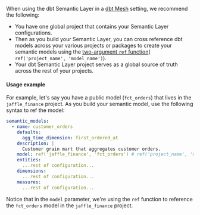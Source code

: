 When using the dbt Semantic Layer in a [dbt Mesh](/best-practices/how-we-mesh/mesh-1-intro) setting, we recommend the following:

- You have one global project that contains your Semantic Layer configurations.
- Then as you build your Semantic Layer, you can cross reference dbt models across your various projects or packages to create your semantic models using the [two-argument `ref` function](/reference/dbt-jinja-functions/ref#ref-project-specific-models)( `ref('project_name', 'model_name')`).
- Your dbt Semantic Layer project serves as a global source of truth across the rest of your projects.

#### Usage example 
For example, let's say you have a public model (`fct_orders`) that lives in the `jaffle_finance` project. As you build your semantic model, use the following syntax to ref the model:

<File name="models/metrics/semantic_model_name.yml">

```yaml
semantic_models:
  - name: customer_orders
    defaults:
      agg_time_dimension: first_ordered_at
    description: |
      Customer grain mart that aggregates customer orders.
    model: ref('jaffle_finance', 'fct_orders') # ref('project_name', 'model_name')
    entities:
      ...rest of configuration...
    dimensions:
      ...rest of configuration...
    measures:
      ...rest of configuration...
```
</File>

Notice that in the `model` parameter, we're using the `ref` function to reference the `fct_orders` model in the `jaffle_finance` project. 
<br />
